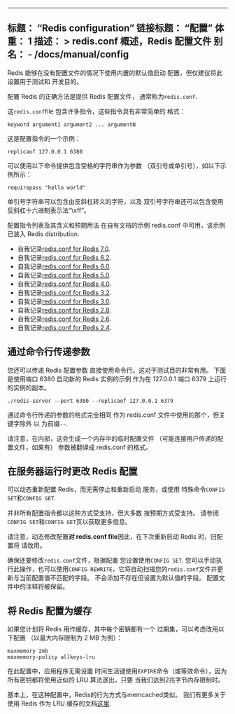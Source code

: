 ***

## 标题： “Redis configuration”&#xA;链接标题： “配置”&#xA;体重： 1&#xA;描述： >&#xA;redis.conf 概述，Redis 配置文件&#xA;别名：&#xA;\- /docs/manual/config

Redis 能够在没有配置文件的情况下使用内置的默认值启动
配置，但仅建议将此设置用于测试和
开发目的。

配置 Redis 的正确方法是提供 Redis 配置文件，
通常称为`redis.conf`.

这`redis.conf`file 包含许多指令，这些指令具有非常简单的
格式：

    keyword argument1 argument2 ... argumentN

这是配置指令的一个示例：

    replicaof 127.0.0.1 6380

可以使用以下命令提供包含空格的字符串作为参数
（双引号或单引号），如以下示例所示：

    requirepass "hello world"

单引号字符串可以包含由反斜杠转义的字符，以及
双引号字符串还可以包含使用
反斜杠十六进制表示法“\xff”。

配置指令列表及其含义和预期用法
在自有文档的示例 redis.conf 中可用，该示例已装入
Redis distribution.

*   自我记录[redis.conf for Redis 7.0](https://raw.githubusercontent.com/redis/redis/7.0/redis.conf).
*   自我记录[redis.conf for Redis 6.2](https://raw.githubusercontent.com/redis/redis/6.2/redis.conf).
*   自我记录[redis.conf for Redis 6.0](https://raw.githubusercontent.com/redis/redis/6.0/redis.conf).
*   自我记录[redis.conf for Redis 5.0](https://raw.githubusercontent.com/redis/redis/5.0/redis.conf).
*   自我记录[redis.conf for Redis 4.0](https://raw.githubusercontent.com/redis/redis/4.0/redis.conf).
*   自我记录[redis.conf for Redis 3.2](https://raw.githubusercontent.com/redis/redis/3.2/redis.conf).
*   自我记录[redis.conf for Redis 3.0](https://raw.githubusercontent.com/redis/redis/3.0/redis.conf).
*   自我记录[redis.conf for Redis 2.8](https://raw.githubusercontent.com/redis/redis/2.8/redis.conf).
*   自我记录[redis.conf for Redis 2.6](https://raw.githubusercontent.com/redis/redis/2.6/redis.conf).
*   自我记录[redis.conf for Redis 2.4](https://raw.githubusercontent.com/redis/redis/2.4/redis.conf).

## 通过命令行传递参数

您还可以传递 Redis 配置参数
直接使用命令行。这对于测试目的非常有用。
下面是使用端口 6380 启动新的 Redis 实例的示例
作为在 127.0.0.1 端口 6379 上运行的实例的副本。

    ./redis-server --port 6380 --replicaof 127.0.0.1 6379

通过命令行传递的参数的格式完全相同
作为 redis.conf 文件中使用的那个，但关键字除外
以 为前缀`--`.

请注意，在内部，这会生成一个内存中的临时配置文件
（可能连接用户传递的配置文件，如果有）
参数被翻译成 redis.conf 的格式。

## 在服务器运行时更改 Redis 配置

可以动态重新配置 Redis，而无需停止和重新启动
服务，或使用
特殊命令`CONFIG SET`和`CONFIG GET`.

并非所有配置指令都以这种方式受支持，但大多数
按预期方式受支持。
请参阅`CONFIG SET`和`CONFIG GET`页以获取更多信息。

请注意，动态修改配置**对
redis.conf file**因此，在下次重新启动 Redis 时，旧配置将
请改用。

确保还要修改`redis.conf`文件，根据配置
您设置使用`CONFIG SET`.
您可以手动执行此操作，也可以使用`CONFIG REWRITE`，它将自动扫描您的`redis.conf`文件并更新与当前配置值不匹配的字段。
不会添加不存在但设置为默认值的字段。
配置文件中的注释将被保留。

## 将 Redis 配置为缓存

如果您计划将 Redis 用作缓存，其中每个密钥都有一个
过期集，可以考虑改用以下配置
（以最大内存限制为 2 MB 为例）：

    maxmemory 2mb
    maxmemory-policy allkeys-lru

在此配置中，应用程序无需设置
时间生活键使用`EXPIRE`命令（或等效命令），因为
所有密钥都将使用近似的 LRU 算法逐出，只要
当我们达到2兆字节内存限制时。

基本上，在这种配置中，Redis的行为方式与memcached类似。
我们有更多关于使用 Redis 作为 LRU 缓存的文档[这里](/topics/lru-cache).
